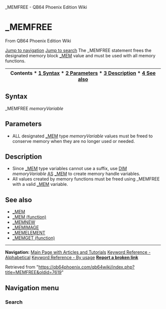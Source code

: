 


\_MEMFREE - QB64 Phoenix Edition Wiki








# \_MEMFREE



From QB64 Phoenix Edition Wiki



[Jump to navigation](#mw-head)
[Jump to search](#searchInput)
The \_MEMFREE statement frees the designated memory block [\_MEM](/qb64wiki/index.php/MEM "MEM") value and must be used with all memory functions.


  






| Contents * [1 Syntax](#Syntax) * [2 Parameters](#Parameters) * [3 Description](#Description) * [4 See also](#See_also) |
| --- |


## Syntax


\_MEMFREE *memoryVariable*
  




## Parameters


* ALL designated [\_MEM](/qb64wiki/index.php/MEM "MEM") type *memoryVariable* values must be freed to conserve memory when they are no longer used or needed.


  




## Description


* Since [\_MEM](/qb64wiki/index.php/MEM "MEM") type variables cannot use a suffix, use [DIM](/qb64wiki/index.php/DIM "DIM") *memoryVariable* [AS](/qb64wiki/index.php/AS "AS") [\_MEM](/qb64wiki/index.php/MEM "MEM") to create memory handle variables.
* All values created by memory functions must be freed using \_MEMFREE with a valid [\_MEM](/qb64wiki/index.php/MEM "MEM") variable.


  




## See also


* [\_MEM](/qb64wiki/index.php/MEM "MEM")
* [\_MEM (function)](/qb64wiki/index.php/MEM_(function) "MEM (function)")
* [\_MEMNEW](/qb64wiki/index.php/MEMNEW "MEMNEW")
* [\_MEMIMAGE](/qb64wiki/index.php/MEMIMAGE "MEMIMAGE")
* [\_MEMELEMENT](/qb64wiki/index.php/MEMELEMENT "MEMELEMENT")
* [\_MEMGET (function)](/qb64wiki/index.php/MEMGET_(function) "MEMGET (function)")


  






---


**Navigation:**
[Main Page with Articles and Tutorials](/qb64wiki/index.php/Main_Page "Main Page")
[Keyword Reference - Alphabetical](/qb64wiki/index.php/Keyword_Reference_-_Alphabetical "Keyword Reference - Alphabetical")
[Keyword Reference - By usage](/qb64wiki/index.php/Keyword_Reference_-_By_usage "Keyword Reference - By usage")
**[Report a broken link](https://qb64phoenix.com/forum/showthread.php?tid=2800)**  





Retrieved from "<https://qb64phoenix.com/qb64wiki/index.php?title=MEMFREE&oldid=7619>"




## Navigation menu








### Search





















